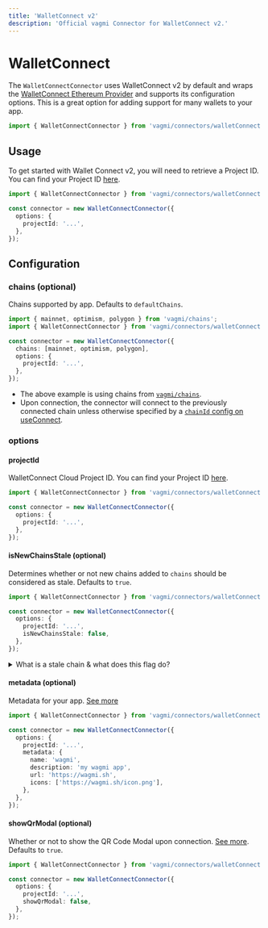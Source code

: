 ```yaml
---
title: 'WalletConnect v2'
description: 'Official vagmi Connector for WalletConnect v2.'
---
```


# WalletConnect

The `WalletConnectConnector` uses WalletConnect v2 by default and wraps the [WalletConnect Ethereum Provider](https://walletconnect.com) and supports its configuration options. This is a great option for adding support for many wallets to your app.

```ts
import { WalletConnectConnector } from 'vagmi/connectors/walletConnect';
```

## Usage

To get started with Wallet Connect v2, you will need to retrieve a Project ID. You can find your Project ID [here](https://cloud.walletconnect.com/sign-in).

```ts
import { WalletConnectConnector } from 'vagmi/connectors/walletConnect';

const connector = new WalletConnectConnector({
  options: {
    projectId: '...',
  },
});
```

## Configuration

### chains (optional)

Chains supported by app. Defaults to `defaultChains`.

```ts {5}
import { mainnet, optimism, polygon } from 'vagmi/chains';
import { WalletConnectConnector } from 'vagmi/connectors/walletConnect';

const connector = new WalletConnectConnector({
  chains: [mainnet, optimism, polygon],
  options: {
    projectId: '...',
  },
});
```

- The above example is using chains from [`vagmi/chains`](/react/chains#wagmichains).
- Upon connection, the connector will connect to the previously connected chain unless otherwise specified by a [`chainId` config on useConnect](/core/hooks/useConnect#chainid-optional).

### options

#### projectId

WalletConnect Cloud Project ID. You can find your Project ID [here](https://cloud.walletconnect.com/sign-in).

```ts {5}
import { WalletConnectConnector } from 'vagmi/connectors/walletConnect';

const connector = new WalletConnectConnector({
  options: {
    projectId: '...',
  },
});
```

#### isNewChainsStale (optional)

Determines whether or not new chains added to `chains` should be considered as stale. Defaults to `true`.

```ts {6}
import { WalletConnectConnector } from 'vagmi/connectors/walletConnect';

const connector = new WalletConnectConnector({
  options: {
    projectId: '...',
    isNewChainsStale: false,
  },
});
```

<details>
  <summary>What is a stale chain & what does this flag do?</summary>

If a new chain is added to your previously existing `chains`, this flag
will determine if that chain should be considered as stale. A stale chain is a chain that
WalletConnect has yet to establish a relationship with (ie. the user has not approved or
rejected the chain).

Preface: Whereas WalletConnect v1 supported dynamic chain switching, WalletConnect v2 requires
the user to pre-approve a set of chains up-front. This comes with consequent UX nuances (see below) when
a user tries to switch to a chain that they have not approved.

This flag mainly affects the behavior when a wallet does not support dynamic chain authorization
with WalletConnect v2.

If `true` (default), the new chain will be treated as a stale chain. If the user
has yet to establish a relationship (approved/rejected) with this chain in their WalletConnect
session, the connector will disconnect upon the dapp auto-connecting, and the user will have to
reconnect to the dapp (revalidate the chain) in order to approve the newly added chain.
This is the default behavior to avoid an unexpected error upon switching chains which may
be a confusing user experience (ie. the user will not know they have to reconnect
unless the dapp handles these types of errors).

If `false`, the new chain will be treated as a validated chain. This means that if the user
has yet to establish a relationship with the chain in their WalletConnect session, wagmi will successfully
auto-connect the user. This comes with the trade-off that the connector will throw an error
when attempting to switch to the unapproved chain. This may be useful in cases where a dapp constantly
modifies their configured chains, and they do not want to disconnect the user upon
auto-connecting. If the user decides to switch to the unapproved chain, it is important that the
dapp handles this error and prompts the user to reconnect to the dapp in order to approve
the newly added chain.

</details>

#### metadata (optional)

Metadata for your app. [See more](https://docs.walletconnect.com/2.0/javascript/providers/ethereum#initialization)

```ts {6-11}
import { WalletConnectConnector } from 'vagmi/connectors/walletConnect';

const connector = new WalletConnectConnector({
  options: {
    projectId: '...',
    metadata: {
      name: 'wagmi',
      description: 'my wagmi app',
      url: 'https://wagmi.sh',
      icons: ['https://wagmi.sh/icon.png'],
    },
  },
});
```

#### showQrModal (optional)

Whether or not to show the QR Code Modal upon connection. [See more](https://docs.walletconnect.com/2.0/javascript/providers/ethereum#initialization). Defaults to `true`.

```ts {6}
import { WalletConnectConnector } from 'vagmi/connectors/walletConnect';

const connector = new WalletConnectConnector({
  options: {
    projectId: '...',
    showQrModal: false,
  },
});
```
